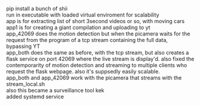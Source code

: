 pip install a bunch of shii<br>
run in executable with loaded virtual enviroment for scalability <br>
app is for extracting list of short 3second videos or so, with moving cars<br>
app1 is for creating a giant compilation and uploading to yt<br>
app_42069 does the motion detection but when the picamera waits for the request from the program of a tcp stream containing the full data, bypassing YT<br>
app_both does the same as before, with the tcp stream, but also creates a flask service on port 42069 where the live stream is display'd. also fixed the contemporarity of motion detection and streaming to multiple clients who request the flask webpage. also it's suppsedly easily scalable.<br> 
app_both and app_42069 work with the picamera that streams with the stream_local.sh<br>
also this became a surveillance tool kek<br>
added systemd service
